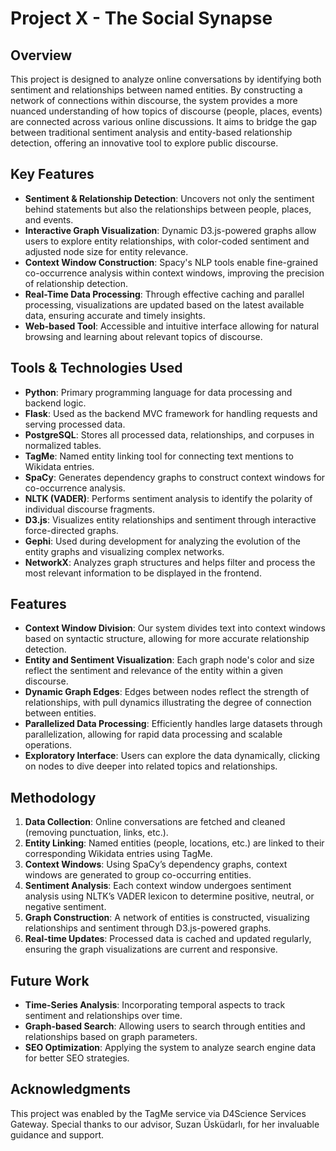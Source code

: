 # Project X - The Social Synapse

## Overview

This project is designed to analyze online conversations by identifying both sentiment and relationships between named entities. By constructing a network of connections within discourse, the system provides a more nuanced understanding of how topics of discourse (people, places, events) are connected across various online discussions. It aims to bridge the gap between traditional sentiment analysis and entity-based relationship detection, offering an innovative tool to explore public discourse.

## Key Features

- **Sentiment & Relationship Detection**: Uncovers not only the sentiment behind statements but also the relationships between people, places, and events.
- **Interactive Graph Visualization**: Dynamic D3.js-powered graphs allow users to explore entity relationships, with color-coded sentiment and adjusted node size for entity relevance.
- **Context Window Construction**: Spacy's NLP tools enable fine-grained co-occurrence analysis within context windows, improving the precision of relationship detection.
- **Real-Time Data Processing**: Through effective caching and parallel processing, visualizations are updated based on the latest available data, ensuring accurate and timely insights.
- **Web-based Tool**: Accessible and intuitive interface allowing for natural browsing and learning about relevant topics of discourse.

## Tools & Technologies Used

- **Python**: Primary programming language for data processing and backend logic.
- **Flask**: Used as the backend MVC framework for handling requests and serving processed data.
- **PostgreSQL**: Stores all processed data, relationships, and corpuses in normalized tables.
- **TagMe**: Named entity linking tool for connecting text mentions to Wikidata entries.
- **SpaCy**: Generates dependency graphs to construct context windows for co-occurrence analysis.
- **NLTK (VADER)**: Performs sentiment analysis to identify the polarity of individual discourse fragments.
- **D3.js**: Visualizes entity relationships and sentiment through interactive force-directed graphs.
- **Gephi**: Used during development for analyzing the evolution of the entity graphs and visualizing complex networks.
- **NetworkX**: Analyzes graph structures and helps filter and process the most relevant information to be displayed in the frontend.

## Features

- **Context Window Division**: Our system divides text into context windows based on syntactic structure, allowing for more accurate relationship detection.
- **Entity and Sentiment Visualization**: Each graph node's color and size reflect the sentiment and relevance of the entity within a given discourse.
- **Dynamic Graph Edges**: Edges between nodes reflect the strength of relationships, with pull dynamics illustrating the degree of connection between entities.
- **Parallelized Data Processing**: Efficiently handles large datasets through parallelization, allowing for rapid data processing and scalable operations.
- **Exploratory Interface**: Users can explore the data dynamically, clicking on nodes to dive deeper into related topics and relationships.

## Methodology

1. **Data Collection**: Online conversations are fetched and cleaned (removing punctuation, links, etc.).
2. **Entity Linking**: Named entities (people, locations, etc.) are linked to their corresponding Wikidata entries using TagMe.
3. **Context Windows**: Using SpaCy’s dependency graphs, context windows are generated to group co-occurring entities.
4. **Sentiment Analysis**: Each context window undergoes sentiment analysis using NLTK’s VADER lexicon to determine positive, neutral, or negative sentiment.
5. **Graph Construction**: A network of entities is constructed, visualizing relationships and sentiment through D3.js-powered graphs.
6. **Real-time Updates**: Processed data is cached and updated regularly, ensuring the graph visualizations are current and responsive.


## Future Work

- **Time-Series Analysis**: Incorporating temporal aspects to track sentiment and relationships over time.
- **Graph-based Search**: Allowing users to search through entities and relationships based on graph parameters.
- **SEO Optimization**: Applying the system to analyze search engine data for better SEO strategies.

## Acknowledgments

This project was enabled by the TagMe service via D4Science Services Gateway. Special thanks to our advisor, Suzan Üsküdarlı, for her invaluable guidance and support.
